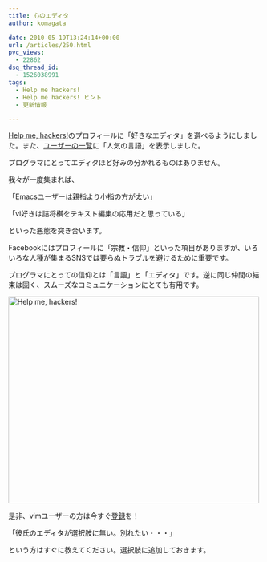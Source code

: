 ```yaml
---
title: 心のエディタ
author: komagata

date: 2010-05-19T13:24:14+00:00
url: /articles/250.html
pvc_views:
  - 22862
dsq_thread_id:
  - 1526038991
tags:
  - Help me hackers!
  - Help me hackers! ヒント
  - 更新情報

---
```

[Help me, hackers!][1]のプロフィールに「好きなエディタ」を選べるようにしました。また、[ユーザーの一覧][2]に「人気の言語」を表示しました。

プログラマにとってエディタほど好みの分かれるものはありません。

我々が一度集まれば、

「Emacsユーザーは親指より小指の方が太い」

「vi好きは詰将棋をテキスト編集の応用だと思っている」

といった悪態を突き合います。

Facebookにはプロフィールに「宗教・信仰」といった項目がありますが、いろいろな人種が集まるSNSでは要らぬトラブルを避けるために重要です。

プログラマにとっての信仰とは「言語」と「エディタ」です。逆に同じ仲間の結束は固く、スムーズなコミュニケーションにとても有用です。


  <a href="http://www.flickr.com/photos/komagata/4620973959/" title="Help me, hackers! by komagata, on Flickr"><img src="http://farm4.static.flickr.com/3312/4620973959_50cb4e80b3.jpg" width="500" height="413" alt="Help me, hackers!" /></a>


是非、vimユーザーの方は今すぐ[登録][3]を！

「彼氏のエディタが選択肢に無い。別れたい・・・」

という方はすぐに教えてください。選択肢に追加しておきます。

 [1]: http://help-me-hackers.com/
 [2]: http://help-me-hackers.com/users
 [3]: http://help-me-hackers.com/account/edit
